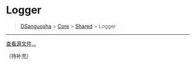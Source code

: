 # Logger

> [DSanguosha](../../index.md) > [Core](../core-index.md) > [Shared](./shared-index.md) > Logger

___

[查看源文件...](../../src/core/shares/libs/logger/logger.ts)

（待补充）
